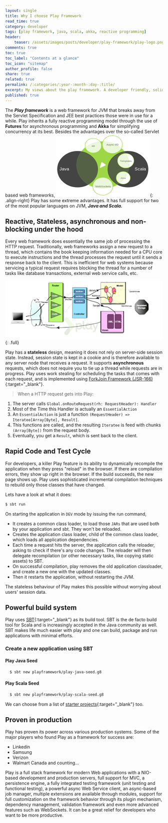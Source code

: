 ```yaml
---
layout: single
title: Why I choose Play Framework
read_time: true
category: developer
tags: [play framework, java, scala, akka, reactive programming]
header:
    teaser: /assets/images/posts/developer/play-framework/play-logo.png
comments: true
toc: true
toc_label: "Contents at a glance"
toc_icon: "sitemap"
author_profile: false
share: true
related: true
permalink: /:categories/:year-:month-:day-:title/
excerpt: My views about the play framework. A developer friendly, solid and fast framework built for web and mobile that can scale massively. 
published: true
---
```


The ***Play framework*** is a web framework for JVM that breaks away from the Servlet Specification and JEE best practices those were in use for a while.
Play inherits a fully reactive programming model through the use of **Futures** for asynchronous programming and **Akka** for simplifying concurrency at its best.
Besides the advantages over the so-called Servlet based web frameworks, 
![image-right](/assets/images/posts/developer/play-framework/play_ecosystem.png){: .align-right}
Play has some extreme advantages. It has full support for two of the most popular 
languages on JVM, ***Java and Scala.***

## Reactive, Stateless, asynchronous and non-blocking under the hood
Every web framework does essentially the same job of processing the HTTP request. Traditionally, web frameworks assign a new request to a thread, 
which contains the book keeping information needed for a CPU core to execute instructions  and the thread processes the request until it sends a 
response back to the client. This is inefficient for web systems because servicing a typical request requires blocking the thread for a number of 
tasks like database transactions, external web service calls, etc. 

![full](/assets/images/posts/developer/play-framework/play_request_lifecycle.png){: .full}

Play has a **stateless** design, meaning it does not rely on server-side session state. Instead, session state is kept in a cookie and is therefore available to any server node that receives a request.
It supports **asynchronous** requests, which does not require you to tie up a thread while requests are in progress. Play uses work stealing for scheduling the tasks that comes with each request, 
and is implemented using [ForkJoin Framework (JSR-166)](https://docs.oracle.com/javase/tutorial/essential/concurrency/forkjoin.html){:target="_blank"}.

> When a HTTP request gets into Play:
1. The server calls `Global.onRouteRequest(rh: RequestHeader): Handler`
2. Most of the Time this Handler is actually an `EssentialAction`
3. An `EssentialAction` is just a function `(RequestHeader) => Iteratee[Array[Byte], Result]`.
4. This functions are called, and the resulting `Iteratee` is feed with chunks `(Array[Byte])` from the request body.
5. Eventually, you get a `Result`, which is sent back to the client.

## Rapid Code and Test Cycle
For developers, a killer Play feature is its ability to dynamically recompile the application when they press "reload" in the browser.
If there are compilation errors, they show up right in the browser. If the build succeeds, the new page shows up. Play uses sophisticated incremental compilation techniques to rebuild only those classes that have changed.

Lets have a look at what it does:
```sh
$ sbt run
```
On starting the application in `DEV` mode by issuing the run command,
- It creates a common class loader, to load those `JARs` that are used both by your application and sbt. They won't be reloaded.
- Creates the application class loader, child of the common class loader, which loads all application dependencies.
- Each time a request hits the server, the application calls the reloader, asking to check if there's any code changes. The reloader will then delegate recompilation (or other necessary tasks, like copying static assets) to SBT.
- On successful compilation, play removes the old application classloader, and create a new one with the updated classes.
- Then it restarts the application, without restarting the JVM.

The stateless behaviour of Play makes this possible without worrying about users' session data.

## Powerful build system
Play uses [SBT](http://www.scala-sbt.org/){:target="_blank"} as its build tool. SBT is the de facto build tool for Scala and is increasingly accepted in the Java community as well.
SBT makes life much easier with play and one can build, package and run applications with minimal efforts.

### Create a new application using SBT
#### Play Java Seed
```sh
  $ sbt new playframework/play-java-seed.g8
```  
#### Play Scala Seed
```sh
  $ sbt new playframework/play-scala-seed.g8
```

We can choose from a list of [starter projects](https://playframework.com/download#starters){:target="_blank"} too.

## Proven in production
Play has proven its power across various production systems. Some of the major players who found Play as a framework for success are:
- Linkedin
- Samsung
- Verizon
- Walmart Canada and counting...


Play is a full stack framework for modern Web applications with a NIO-based development and production servers, full support for MVC, 
a persistence engine, a fully integrated testing framework (unit testing and functional testing), a powerful async Web Service client, an async-based job manager, multiple extensions 
are available through modules, support for full customization on the framework behavior through its plugin mechanism, dependency management, validation framework and even more advanced 
features such as WebSockets. It can be a great relief for developers who want to be more productive. 